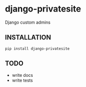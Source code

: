 django-privatesite
==================

Django custom admins

INSTALLATION
------------------

    pip install django-privatesite

TODO
------

* write docs
* write tests
